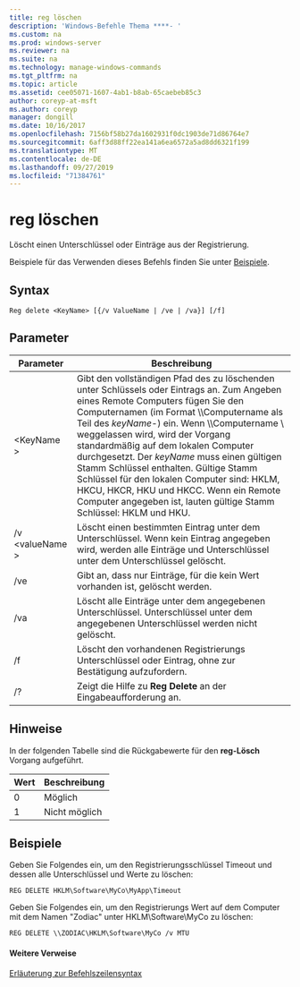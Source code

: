 ```yaml
---
title: reg löschen
description: 'Windows-Befehle Thema ****- '
ms.custom: na
ms.prod: windows-server
ms.reviewer: na
ms.suite: na
ms.technology: manage-windows-commands
ms.tgt_pltfrm: na
ms.topic: article
ms.assetid: cee05071-1607-4ab1-b8ab-65caebeb85c3
author: coreyp-at-msft
ms.author: coreyp
manager: dongill
ms.date: 10/16/2017
ms.openlocfilehash: 7156bf58b27da1602931f0dc1903de71d86764e7
ms.sourcegitcommit: 6aff3d88ff22ea141a6ea6572a5ad8dd6321f199
ms.translationtype: MT
ms.contentlocale: de-DE
ms.lasthandoff: 09/27/2019
ms.locfileid: "71384761"
---
```

# <a name="reg-delete"></a>reg löschen



Löscht einen Unterschlüssel oder Einträge aus der Registrierung.

Beispiele für das Verwenden dieses Befehls finden Sie unter [Beispiele](#BKMK_examples).

## <a name="syntax"></a>Syntax

```
Reg delete <KeyName> [{/v ValueName | /ve | /va}] [/f]
```

## <a name="parameters"></a>Parameter

|Parameter|Beschreibung|
|---------|-----------|
|\<KeyName >|Gibt den vollständigen Pfad des zu löschenden unter Schlüssels oder Eintrags an. Zum Angeben eines Remote Computers fügen Sie den Computernamen (im Format \\\\Computername als Teil des *keyName*-\) ein. Wenn \\\\Computername \ weggelassen wird, wird der Vorgang standardmäßig auf dem lokalen Computer durchgesetzt. Der *keyName* muss einen gültigen Stamm Schlüssel enthalten. Gültige Stamm Schlüssel für den lokalen Computer sind: HKLM, HKCU, HKCR, HKU und HKCC. Wenn ein Remote Computer angegeben ist, lauten gültige Stamm Schlüssel: HKLM und HKU.|
|/v \<valueName >|Löscht einen bestimmten Eintrag unter dem Unterschlüssel. Wenn kein Eintrag angegeben wird, werden alle Einträge und Unterschlüssel unter dem Unterschlüssel gelöscht.|
|/ve|Gibt an, dass nur Einträge, für die kein Wert vorhanden ist, gelöscht werden.|
|/va|Löscht alle Einträge unter dem angegebenen Unterschlüssel. Unterschlüssel unter dem angegebenen Unterschlüssel werden nicht gelöscht.|
|/f|Löscht den vorhandenen Registrierungs Unterschlüssel oder Eintrag, ohne zur Bestätigung aufzufordern.|
|/?|Zeigt die Hilfe zu **Reg Delete** an der Eingabeaufforderung an.|

## <a name="remarks"></a>Hinweise

In der folgenden Tabelle sind die Rückgabewerte für den **reg-Lösch** Vorgang aufgeführt.

|Wert|Beschreibung|
|-----|-----------|
|0|Möglich|
|1|Nicht möglich|

## <a name="BKMK_examples"></a>Beispiele

Geben Sie Folgendes ein, um den Registrierungsschlüssel Timeout und dessen alle Unterschlüssel und Werte zu löschen:
```
REG DELETE HKLM\Software\MyCo\MyApp\Timeout
```
Geben Sie Folgendes ein, um den Registrierungs Wert auf dem Computer mit dem Namen "Zodiac" unter HKLM\Software\MyCo zu löschen:
```
REG DELETE \\ZODIAC\HKLM\Software\MyCo /v MTU
```

#### <a name="additional-references"></a>Weitere Verweise

[Erläuterung zur Befehlszeilensyntax](command-line-syntax-key.md)